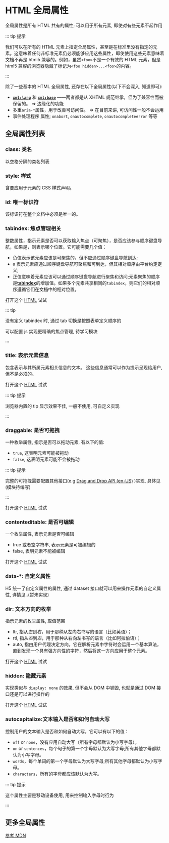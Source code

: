 # HTML 全局属性

全局属性是所有 HTML 共有的属性; 可以用于所有元素, 即使对有些元素不起作用

::: tip 提示

我们可以在所有的 HTML 元素上指定全局属性，甚至是在标准里没有指定的元素。这意味着任何非标准元素仍必须能够应用这些属性，即使使用这些元素意味着文档不再是 html5 兼容的。例如，虽然`<foo>`不是一个有效的 HTML 元素，但是 html5 兼容的浏览器隐藏了标记为`<foo hidden>...<foo>`的内容。

:::

除了一些基本的 HTML 全局属性, 还存在以下全局属性(以下不会深入, 知道即可):

- [**`xml:lang`**](https://developer.mozilla.org/zh-CN/docs/Web/HTML/Global_attributes#attr-xml:lang) 和 [**`xml:base`**](https://developer.mozilla.org/zh-CN/docs/Web/HTML/Global_attributes#attr-xml:base) ——两者都是从 XHTML 规范继承，但为了兼容性而被保留的。 => 边缘化的功能
- 多重`aria-*`属性，用于改善可访问性。 => 在目前来讲, 可访问性一般不会运用
- 事件处理程序 属性; `onabort`, `onautocomplete`, `onautocompleteerror` 等等

## 全局属性列表

### class: 类名

以空格分隔的类名列表

### style: 样式

含要应用于元素的 CSS 样式声明。

### id: 唯一标识符

该标识符在整个文档中必须是唯一的。

### tabindex: 焦点管理相关

整数属性，指示元素是否可以获取输入焦点（可聚焦），是否应该参与顺序键盘导航，如果是，则表示哪个位置。它可能需要几个值：

- 负值表示该元素应该是可聚焦的，但不应通过顺序键盘导航到达;
- `0` 表示元素应通过顺序键盘导航可聚焦和可到达，但其相对顺序由平台约定定义;
- 正值意味着元素应该可以通过顺序键盘导航进行聚焦和访问;元素聚焦的顺序是[**tabindex**](https://developer.mozilla.org/zh-CN/docs/Web/HTML/Global_attributes#attr-tabindex)的增加值。如果多个元素共享相同的`tabindex`，则它们的相对顺序遵循它们在文档中的相对位置。

打开这个 <a href="/html/01.html?test=tabindex" target="_blank">HTML</a> 试试

::: tip

没有定义 tabindex 时, 通过 tab 切换是按照表单定义顺序的

可以配置 js 实现更精确的焦点管理, 待学习模块

:::

### title: 表示元素信息

包含表示与其所属元素相关信息的文本。 这些信息通常可以作为提示呈现给用户,但不是必须的。

打开这个 <a href="/html/01.html?test=title" target="_blank">HTML</a> 试试

::: tip 提示

浏览器内置的 tip 显示效果不佳, 一般不使用, 可自定义实现

:::

### draggable: 是否可拖拽

一种枚举属性, 指示是否可以拖动元素, 有以下的值:

- `true`, 这表明元素可能被拖动
- `false`, 这表明元素可能不会被拖动

::: tip 提示

完整的可拖拽需要配置其他接口(e.g [Drag and Drop API (en-US)](https://developer.mozilla.org/en-US/docs/Web/API/HTML_Drag_and_Drop_API) )实现, 具体见(模块待编写)

:::

打开这个 <a href="/html/01.html?test=draggable" target="_blank">HTML</a> 试试

### contenteditable: 是否可编辑

一个枚举属性, 表示元素是否可编辑

- true 或者空字符串, 表示元素是可被编辑的
- false, 表明元素不能被编辑

打开这个 <a href="/html/01.html?test=contenteditable" target="_blank">HTML</a> 试试

### data-\*: 自定义属性

H5 统一了自定义属性的属性, 通过 dataset 接口就可以用来操作元素的自定义属性, 详情见..(暂未实现)

### dir: 文本方向的枚举

指示元素的枚举属性, 取值范围

- ltr, 指从*左*到*右*，用于那种从左向右书写的语言（比如英语）；
- rtl, 指从*右*到*左*，用于那种从右向左书写的语言（比如阿拉伯语）；
- auto, 指由用户代理决定方向。它在解析元素中字符时会运用一个基本算法，直到发现一个具有强方向性的字符，然后将这一方向应用于整个元素。

打开这个 <a href="/html/01.html?test=dir" target="_blank">HTML</a> 试试

### hidden: 隐藏元素

实现类似与 `diaplay: none` 的效果, 但不会从 DOM 中销毁, 也就是通过 DOM 接口还是可以进行操作的

打开这个 <a href="/html/01.html?test=hidden" target="_blank">HTML</a> 试试

### autocapitalize:文本输入是否和如何自动大写

控制用户的文本输入是否和如何自动大写，它可以有以下的值：

- `off` or `none`，没有应用自动大写（所有字母都默认为小写字母）。
- `on` or `sentences`，每个句子的第一个字母默认为大写字母;所有其他字母都默认为小写字母。
- `words`，每个单词的第一个字母默认为大写字母;所有其他字母都默认为小写字母。
- `characters`，所有的字母都应该默认为大写。

::: tip 提示

这个属性主要是移动设备使用, 用来控制输入字母时行为

:::

## 更多全局属性

[参考 MDN](https://developer.mozilla.org/zh-CN/docs/Web/HTML/Global_attributes#attr-class)

